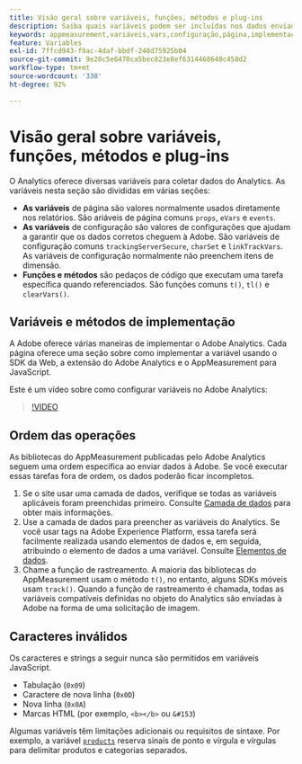 ```yaml
---
title: Visão geral sobre variáveis, funções, métodos e plug-ins
description: Saiba quais variáveis podem ser incluídas nos dados enviados à Adobe para melhorar os relatórios.
keywords: appmeasurement,variáveis,vars,configuração,página,implementação
feature: Variables
exl-id: 7ffcd943-f9ac-4daf-bbdf-248d75925b04
source-git-commit: 9e20c5e6470ca5bec823e8ef6314468648c458d2
workflow-type: tm+mt
source-wordcount: '338'
ht-degree: 92%

---
```


# Visão geral sobre variáveis, funções, métodos e plug-ins

O Analytics oferece diversas variáveis para coletar dados do Analytics. As variáveis nesta seção são divididas em várias seções:

* **As variáveis** de página são valores normalmente usados diretamente nos relatórios. São ariáveis de página comuns `props`, `eVars` e `events`.
* **As variáveis** de configuração são valores de configurações que ajudam a garantir que os dados corretos cheguem à Adobe. São variáveis de configuração comuns `trackingServerSecure`, `charSet` e `linkTrackVars`. As variáveis de configuração normalmente não preenchem itens de dimensão.
* **Funções e métodos** são pedaços de código que executam uma tarefa específica quando referenciados. São funções comuns `t()`, `tl()` e `clearVars()`.

## Variáveis e métodos de implementação

A Adobe oferece várias maneiras de implementar o Adobe Analytics. Cada página oferece uma seção sobre como implementar a variável usando o SDK da Web, a extensão do Adobe Analytics e o AppMeasurement para JavaScript.

Este é um vídeo sobre como configurar variáveis no Adobe Analytics:

>[!VIDEO](https://video.tv.adobe.com/v/28755/?quality=12)

## Ordem das operações

As bibliotecas do AppMeasurement publicadas pelo Adobe Analytics seguem uma ordem específica ao enviar dados à Adobe. Se você executar essas tarefas fora de ordem, os dados poderão ficar incompletos.

1. Se o site usar uma camada de dados, verifique se todas as variáveis aplicáveis foram preenchidas primeiro. Consulte [Camada de dados](../prepare/data-layer.md) para obter mais informações.
2. Use a camada de dados para preencher as variáveis do Analytics. Se você usar tags na Adobe Experience Platform, essa tarefa será facilmente realizada usando elementos de dados e, em seguida, atribuindo o elemento de dados a uma variável. Consulte [Elementos de dados](https://experienceleague.adobe.com/docs/experience-platform/tags/ui/data-elements.html?lang=pt-BR).
3. Chame a função de rastreamento. A maioria das bibliotecas do AppMeasurement usam o método `t()`, no entanto, alguns SDKs móveis usam `track()`. Quando a função de rastreamento é chamada, todas as variáveis compatíveis definidas no objeto do Analytics são enviadas à Adobe na forma de uma solicitação de imagem.

## Caracteres inválidos

Os caracteres e strings a seguir nunca são permitidos em variáveis JavaScript.

* Tabulação (`0x09`)
* Caractere de nova linha (`0x0D`)
* Nova linha (`0x0A`)
* Marcas HTML (por exemplo, `<b></b>` ou `&#153`)

Algumas variáveis têm limitações adicionais ou requisitos de sintaxe. Por exemplo, a variável [`products`](page-vars/products.md) reserva sinais de ponto e vírgula e vírgulas para delimitar produtos e categorias separados.
